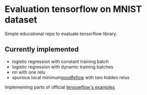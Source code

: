 # Evaluation tensorflow on MNIST dataset

Simple educational repo to evaluate tensorflow library.

## Currently implemented

* logistic regression with constant training batch
* logistic regression with dynamic training batches
* nn with one relu
* spurious local minimum[goodfellow](https://arxiv.org/pdf/1412.6544) with two hidden relus 

Implementing parts of official [tensowflow's examples](https://github.com/tensorflow/tensorflow/blob/master/tensorflow/examples/tutorials/mnist/mnist_with_summaries.py)

